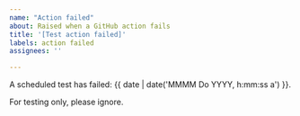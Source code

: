 ```yaml
---
name: "Action failed"
about: Raised when a GitHub action fails
title: '[Test action failed]'
labels: action failed
assignees: ''

---
```


A scheduled test has failed: {{ date | date('MMMM Do YYYY, h:mm:ss a') }}.

For testing only, please ignore.
